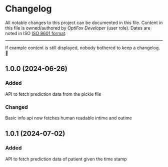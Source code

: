 # Changelog

All notable changes to this project can be documented in this file.
Content in this file is owned/authored by *OptiFox Developer* (user role).
Dates are noted in ISO [ISO 8601 format](https://en.wikipedia.org/wiki/ISO_8601#Calendar_dates).

----

If example content is still displayed, nobody bothered to keep a changelog.  :shrug:

## 1.0.0 (2024-06-26)


### Added

API to fetch prediction data from the pickle file

### Changed

Basic info api now fetches human readable intime and outime

## 1.0.1 (2024-07-02)


### Added

API to fetch prediction data of patient given the time stamp
